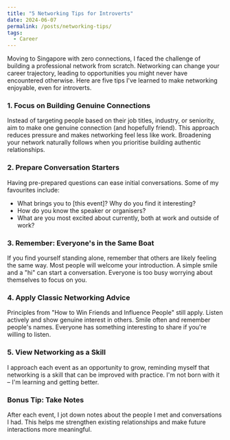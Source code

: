 ```yaml
---
title: "5 Networking Tips for Introverts"
date: 2024-06-07
permalink: /posts/networking-tips/
tags:
  - Career
---
```


Moving to Singapore with zero connections, I faced the challenge of building a professional network from scratch. Networking can change your career trajectory, leading to opportunities you might never have encountered otherwise. Here are five tips I've learned to make networking enjoyable, even for introverts.

### 1. Focus on Building Genuine Connections

Instead of targeting people based on their job titles, industry, or seniority, aim to make one genuine connection (and hopefully friend). This approach reduces pressure and makes networking feel less like work. Broadening your network naturally follows when you prioritise building authentic relationships.

### 2. Prepare Conversation Starters

Having pre-prepared questions can ease initial conversations. Some of my favourites include:

- What brings you to [this event]? Why do you find it interesting?
- How do you know the speaker or organisers?
- What are you most excited about currently, both at work and outside of work?

### 3. Remember: Everyone's in the Same Boat

If you find yourself standing alone, remember that others are likely feeling the same way. Most people will welcome your introduction. A simple smile and a "hi" can start a conversation. Everyone is too busy worrying about themselves to focus on you.

### 4. Apply Classic Networking Advice

Principles from "How to Win Friends and Influence People" still apply. Listen actively and show genuine interest in others. Smile often and remember people's names. Everyone has something interesting to share if you're willing to listen.

### 5. View Networking as a Skill

I approach each event as an opportunity to grow, reminding myself that networking is a skill that can be improved with practice. I'm not born with it – I'm learning and getting better.

### Bonus Tip: Take Notes

After each event, I jot down notes about the people I met and conversations I had. This helps me strengthen existing relationships and make future interactions more meaningful.
